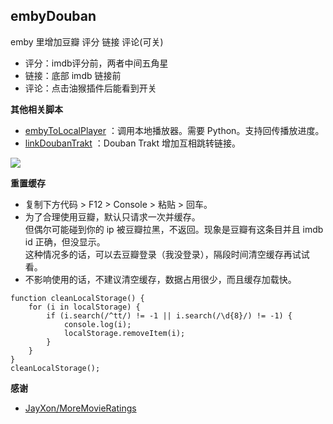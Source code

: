 ## embyDouban

emby 里增加豆瓣 评分 链接 评论(可关)

- 评分：imdb评分前，两者中间五角星
- 链接：底部 imdb 链接前
- 评论：点击油猴插件后能看到开关

**其他相关脚本**

* [embyToLocalPlayer](https://greasyfork.org/zh-CN/scripts/448648-embytolocalplayer?locale_override=1)
  ：调用本地播放器。需要 Python。支持回传播放进度。
* [linkDoubanTrakt](https://greasyfork.org/zh-CN/scripts/449899-linkdoubantrakt?locale_override=1)
  ：Douban Trakt 增加互相跳转链接。

![](https://github.com/kjtsune/embyToLocalPlayer/raw/main/embyDouban/embyDouban.jpg)

**重置缓存**

* 复制下方代码 > F12 > Console > 粘贴 > 回车。  
* 为了合理使用豆瓣，默认只请求一次并缓存。  
  但偶尔可能碰到你的 ip 被豆瓣拉黑，不返回。现象是豆瓣有这条目并且 imdb id 正确，但没显示。  
  这种情况多的话，可以去豆瓣登录（我没登录），隔段时间清空缓存再试试看。
* 不影响使用的话，不建议清空缓存，数据占用很少，而且缓存加载快。

```
function cleanLocalStorage() {
    for (i in localStorage) {
        if (i.search(/^tt/) != -1 || i.search(/\d{8}/) != -1) {
            console.log(i);
            localStorage.removeItem(i);
        }
    }
}
cleanLocalStorage();
```

**感谢**

- [JayXon/MoreMovieRatings](https://github.com/JayXon/MoreMovieRatings)
